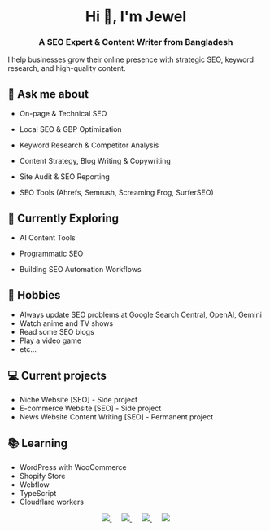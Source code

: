 <h1 align="center">Hi 👋, I'm Jewel</h1>
<h3 align="center">A SEO Expert & Content Writer from Bangladesh</h3>
I help businesses grow their online presence with strategic SEO, keyword research, and high-quality content.

## 💬 Ask me about
- On-page & Technical SEO

- Local SEO & GBP Optimization

- Keyword Research & Competitor Analysis

- Content Strategy, Blog Writing & Copywriting

- Site Audit & SEO Reporting

- SEO Tools (Ahrefs, Semrush, Screaming Frog, SurferSEO)
  

## 🚀 Currently Exploring

- AI Content Tools

- Programmatic SEO

- Building SEO Automation Workflows

## 📅 Hobbies
- Always update SEO problems at Google Search Central, OpenAI, Gemini
- Watch anime and TV shows
- Read some SEO blogs
- Play a video game
- etc...

## 💻 Current projects
- Niche Website [SEO] - Side project
- E-commerce Website [SEO] - Side project
- News Website Content Writing [SEO] - Permanent project

## 📚 Learning
- WordPress with WooCommerce
- Shopify Store
- Webflow
- TypeScript
- Cloudflare workers



<p align="center">
  <a href="mailto:jewelmarketer360@gmail.com?subject=Hello%20Jewel">
    <img src="https://img.shields.io/badge/gmail-%23D14836.svg?&style=for-the-badge&logo=gmail&logoColor=white" />
  </a>&nbsp;&nbsp;&nbsp;&nbsp;

  <a href="https://www.facebook.com/mdjuelshakhseo">
    <img src="https://img.shields.io/badge/facebook-%233B5998.svg?&style=for-the-badge&logo=facebook&logoColor=white" />
  </a>&nbsp;&nbsp;&nbsp;&nbsp;

  <a href="https://www.instagram.com/mdjuelshakh/">
    <img src="https://img.shields.io/badge/instagram-%23dc2743.svg?&style=for-the-badge&logo=instagram&logoColor=white" />
  </a>&nbsp;&nbsp;&nbsp;&nbsp;

  <a href="https://www.linkedin.com/in/mdjuelshakhseoexpert/">
    <img src="https://img.shields.io/badge/linkedin-%230077B5.svg?&style=for-the-badge&logo=linkedin&logoColor=white" />
  </a>
</p>
